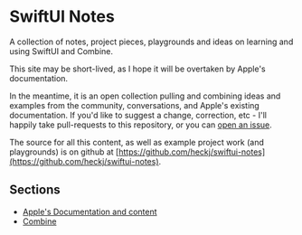 # SwiftUI Notes

A collection of notes, project pieces, playgrounds and ideas on learning and using
SwiftUI and Combine.

This site may be short-lived, as I hope it will be overtaken by Apple's documentation.

In the meantime, it is an open collection pulling and combining ideas and examples
from the community, conversations, and Apple's existing documentation. If you'd like
to suggest a change, correction, etc - I'll happily take pull-requests to this repository,
or you can [open an issue](https://github.com/heckj/swiftui-notes/issues/new/choose).

The source for all this content, as well as example project work (and playgrounds) is
on github at [https://github.com/heckj/swiftui-notes](https://github.com/heckj/swiftui-notes).

## Sections

- [Apple's Documentation and content](apple/)
- [Combine](combine/)
